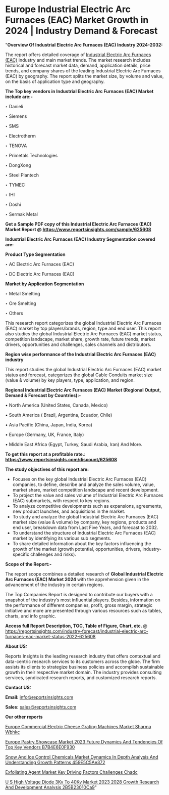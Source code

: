 # Europe Industrial Electric Arc Furnaces (EAC) Market Growth in 2024 | Industry Demand & Forecast

"<strong>Overview Of Industrial Electric Arc Furnaces (EAC) Industry 2024-2032:</strong>

The report offers detailed coverage of <a href=https://www.reportsinsights.com/sample/625608>Industrial Electric Arc Furnaces (EAC)</a> industry and main market trends. The market research includes historical and forecast market data, demand, application details, price trends, and company shares of the leading Industrial Electric Arc Furnaces (EAC) by geography. The report splits the market size, by volume and value, on the basis of application type and geography.

<strong>The Top key vendors in Industrial Electric Arc Furnaces (EAC) Market include are:- </strong>

‣ Danieli

‣ Siemens

‣ SMS

‣ Electrotherm

‣ TENOVA

‣ Primetals Technologies

‣ DongXong

‣ Steel Plantech

‣ TYMEC

‣ IHI

‣ Doshi

‣ Sermak Metal

<strong>Get a Sample PDF copy of this Industrial Electric Arc Furnaces (EAC) Market Report </strong><strong>@ <a href=https://www.reportsinsights.com/sample/625608 style=color:#0000ff;>https://www.reportsinsights.com/sample/625608</a> </strong>

<strong>Industrial Electric Arc Furnaces (EAC) Industry Segmentation covered are:</strong>

<strong>Product Type Segmentation</strong>

‣    AC Electric Arc Furnaces (EAC)

‣ DC Electric Arc Furnaces (EAC)

<strong>Market by Application Segmentation</strong>

‣   Metal Smelting

‣ Ore Smelting

‣ Others

This research report categorizes the global Industrial Electric Arc Furnaces (EAC) market by top players/brands, region, type and end user. This report also studies the global Industrial Electric Arc Furnaces (EAC) market status, competition landscape, market share, growth rate, future trends, market drivers, opportunities and challenges, sales channels and distributors.

<strong>Region wise performance of the Industrial Electric Arc Furnaces (EAC) industry</strong><strong> </strong>

This report studies the global Industrial Electric Arc Furnaces (EAC) market status and forecast, categorizes the global Cable Conduits market size (value &amp; volume) by key players, type, application, and region. 

<strong>Regional Industrial Electric Arc Furnaces (EAC) Market (Regional Output, Demand &amp; Forecast by Countries):-</strong>

• North America (United States, Canada, Mexico)

• South America ( Brazil, Argentina, Ecuador, Chile)

• Asia Pacific (China, Japan, India, Korea)

• Europe (Germany, UK, France, Italy)

• Middle East Africa (Egypt, Turkey, Saudi Arabia, Iran) And More.

<strong>To get this report at a profitable rate.: <a href=https://www.reportsinsights.com/discount/625608 style=color:#0000ff;>https://www.reportsinsights.com/discount/625608</a></strong>

<strong>The study objectives of this report are:</strong>
<ul>
  <li>Focuses on the key global Industrial Electric Arc Furnaces (EAC) companies, to define, describe and analyze the sales volume, value, market share, market competition landscape and recent development.</li>
  <li>To project the value and sales volume of Industrial Electric Arc Furnaces (EAC) submarkets, with respect to key regions.</li>
  <li>To analyze competitive developments such as expansions, agreements, new product launches, and acquisitions in the market.</li>
  <li>To study and analyze the global Industrial Electric Arc Furnaces (EAC) market size (value &amp; volume) by company, key regions, products and end user, breakdown data from Last Five Years, and forecast to 2032.</li>
  <li>To understand the structure of Industrial Electric Arc Furnaces (EAC) market by identifying its various sub segments.</li>
  <li>To share detailed information about the key factors influencing the growth of the market (growth potential, opportunities, drivers, industry-specific challenges and risks).</li>
</ul>
<strong>Scope of the Report:-</strong><strong> </strong>

The report scope combines a detailed research of <strong>Global Industrial Electric Arc Furnaces (EAC) Market 2024 </strong>with the apprehension given in the advancement of the industry in certain regions.

The Top Companies Report is designed to contribute our buyers with a snapshot of the industry’s most influential players. Besides, information on the performance of different companies, profit, gross margin, strategic initiative and more are presented through various resources such as tables, charts, and info graphic.

<strong>Access full Report Description, TOC, Table of Figure, Chart, etc. </strong>@   <a href=https://reportsinsights.com/industry-forecast/industrial-electric-arc-furnaces-eac-market-status-2022-625608 style=color:#0000ff;>https://reportsinsights.com/industry-forecast/industrial-electric-arc-furnaces-eac-market-status-2022-625608</a>

<strong>About US:</strong>

Reports Insights is the leading research industry that offers contextual and data-centric research services to its customers across the globe. The firm assists its clients to strategize business policies and accomplish sustainable growth in their respective market domain. The industry provides consulting services, syndicated research reports, and customized research reports.

<strong>Contact US:</strong>

<p class=""""><b>Email:</b> <a href=mailto:info@reportsinsights.com>info@reportsinsights.com</a></p>
<p class=""""><b>Sales:</b> <a href=mailto:sales@reportsinsights.com>sales@reportsinsights.com</a></p>

<strong>Our other reports</strong>

<a href=https://www.linkedin.com/pulse/europe-commercial-electric-cheese-grating-machines-market-sharma-wbhkc/>Europe Commercial Electric Cheese Grating Machines Market Sharma Wbhkc</a>

<a href=https://medium.com/@swatiga40/europe-pastry-showcase-market-2023-future-dynamics-and-tendencies-of-top-key-vendors-b7b4e6e0f930>Europe Pastry Showcase Market 2023 Future Dynamics And Tendencies Of Top Key Vendors B7B4E6E0F930</a>

<a href=https://medium.com/@swatiga40/snow-and-ice-control-chemicals-market-dynamics-in-depth-analysis-and-understanding-growth-patterns-459e5c5ae372>Snow And Ice Control Chemicals Market Dynamics In Depth Analysis And Understanding Growth Patterns 459E5C5Ae372</a>

<a href=https://www.linkedin.com/pulse/exfoliating-agent-market-key-driving-factors-challenges-chadc/>Exfoliating Agent Market Key Driving Factors Challenges Chadc</a>

<a href=https://medium.com/@gavdeakash979/u-s-high-voltage-diode-3kv-to-40kv-market-2023-2028-growth-research-and-development-analysis-2b5b23010ca9>U S High Voltage Diode 3Kv To 40Kv Market 2023 2028 Growth Research And Development Analysis 2B5B23010Ca9</a>"
